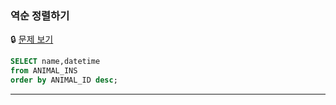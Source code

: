 ### 역순 정렬하기

🔒 [문제 보기](https://school.programmers.co.kr/learn/courses/30/lessons/59035)

```SQL
SELECT name,datetime
from ANIMAL_INS
order by ANIMAL_ID desc;
```

------
